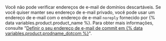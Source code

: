 Você não pode verificar endereços de e-mail de domínios descartáveis. Se você quiser manter seu endereço de e-mail privado, você pode usar um endereço de e-mail com o endereço de e-mail `noreply` fornecido por {% data variables.product.product_name %}. Para obter mais informações, consulte "[Definir o seu endereço de e-mail de commit em {% data variables.product.prodname_dotcom %}](/articles/setting-your-commit-email-address#setting-your-commit-email-address-on-github)".
